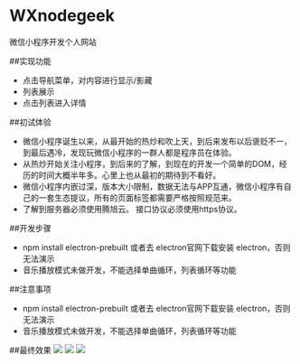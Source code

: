 # WXnodegeek
微信小程序开发个人网站



##实现功能
- 点击导航菜单，对内容进行显示/影藏
- 列表展示
- 点击列表进入详情

##初试体验
- 微信小程序诞生以来，从最开始的热炒和吹上天，到后来发布以后褒贬不一，到最后遇冷，发现玩微信小程序的一群人都是程序员在体验。
- 从热炒开始关注小程序，到后来的了解，到现在的开发一个简单的DOM，经历的时间大概半年多。心里上也从最初的期待到不看好。
- 微信小程序内嵌过深，版本大小限制，数据无法与APP互通，微信小程序有自己的一套生态提议，所有的页面标签都需要严格按照规范来。
- 了解到服务器必须使用腾旭云。 接口协议必须使用https协议。

##开发步骤
- npm install electron-prebuilt 或者去 electron官网下载安装 electron，否则无法演示
- 音乐播放模式未做开发，不能选择单曲循环，列表循环等功能

##注意事项
- npm install electron-prebuilt 或者去 electron官网下载安装 electron，否则无法演示
- 音乐播放模式未做开发，不能选择单曲循环，列表循环等功能


##最终效果
<img src="https://raw.githubusercontent.com/Alen-gao/Music/blob/dev/images/%E5%BE%AE%E4%BF%A1%E5%9B%BE%E7%89%87_20170607150506.png?raw=true">
<img src="https://raw.githubusercontent.com/Alen-gao/Music/blob/dev/images/%E5%BE%AE%E4%BF%A1%E5%9B%BE%E7%89%87_20170607150232.png?raw=true">
<img src="https://raw.githubusercontent.com/Alen-gao/Music/blob/dev/images/%E5%BE%AE%E4%BF%A1%E5%9B%BE%E7%89%87_20170607150237.png?raw=true">
